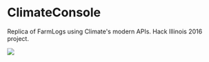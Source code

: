 # ClimateConsole
Replica of FarmLogs using Climate's modern APIs. Hack Illinois 2016 project.

![](http://i.imgur.com/UoCwOjr.jpg)

